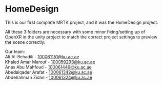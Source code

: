 # HomeDesign
This is our first complete MRTK project, and it was the HomeDesign project.

All these 3 folders are necessary with some minor fixing/setting up of OpenXR in the unity project to match the correct project settings to preview the scene correctly.


Our team:  
Ali Al-Behadili - 100061151@ku.ac.ae  
Khaled Amar Marouf - 100059293@ku.ac.ae  
Anas Abu Mahfoud - 100061449@ku.ac.ae  
Abedalqader Arafat - 100061342@ku.ac.ae  
Abdelrahman Zidan - 100061324@ku.ac.ae  
